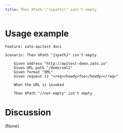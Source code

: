 ```yaml
---
title: Then XPath \"{xpath}\" isn\'t empty
---
```


Usage example
=============

    Feature: zato-apitest docs

    Scenario: Then XPath "{xpath}" isn't empty

        Given address "http://apitest-demo.zato.io"
        Given URL path "/demo/xml2"
        Given format "XML"
        Given request is "<req><howdy>foo</howdy></req>"

        When the URL is invoked

        Then XPath "//not-empty" isn't empty

Discussion
==========

(None)

